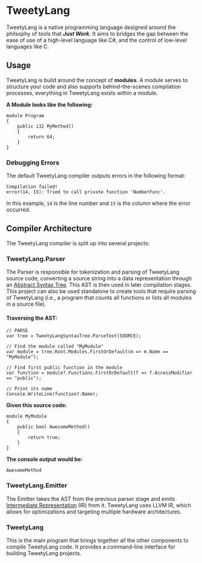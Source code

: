 # TweetyLang
TweetyLang is a native programming language designed around the philsophy of tools that ***Just Work***. It aims to bridges the gap between the ease of use of a high-level language like C#, and the control of low-level languages like C.

## Usage
TweetyLang is build around the concept of **modules**. A module serves to structure your code and also supports behind-the-scenes compilation processes, everything in TweetyLang exists within a module.

**A Module looks like the following:**
```TweetyLang
module Program
{
    public i32 MyMethod() 
    {
        return 64;
    }
}
```
### Debugging Errors
The default TweetyLang compiler outputs errors in the following format:
```Terminal
Compilation failed!
error(14, 15): Tried to call private function 'NumberFunc'.
```

In this example, `14` is the line number and `15` is the column where the error occurred.

## Compiler Architecture
The TweetyLang compiler is split up into several projects:

### TweetyLang.Parser
The Parser is responsible for tokenization and parsing of TweetyLang source code, converting a source string into a data representation through an [Abstract Syntax Tree](https://en.wikipedia.org/wiki/Abstract_syntax_tree). This AST is then used in later compilation stages. This project can also be used standalone to create tools that require parsing of TweetyLang (i.e., a program that counts all functions or lists all modules in a source file).

#### Traversing the AST:
```CSharp
// PARSE
var tree = TweetyLangSyntaxTree.ParseText(SOURCE);

// Find the module called "MyModule"
var module = tree.Root.Modules.FirstOrDefault(m => m.Name == "MyModule");

// Find first public function in the module
var function = module?.Functions.FirstOrDefault(f => f.AccessModifier == "public");

// Print its name
Console.WriteLine(function?.Name);
```

**Given this source code:**
```TweetyLang
module MyModule
{
    public bool AwesomeMethod() 
    {
        return true;
    }
}
```
**The console output would be:**
```Terminal
AwesomeMethod
```

### TweetyLang.Emitter
The Emitter takes the AST from the previous parser stage and emits [Intermediate Representation](https://en.wikipedia.org/wiki/Intermediate_representation) (IR) from it. TweetyLang uses LLVM IR, which allows for optimizations and targeting multiple hardware architectures.

### TweetyLang
This is the main program that brings together all the other components to compile TweetyLang code. It provides a command-line interface for building TweetyLang projects.
